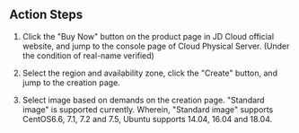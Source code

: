 ## Action Steps

1. Click the "Buy Now" button on the product page in JD Cloud official website, and jump to the console page of Cloud Physical Server. (Under the condition of real-name verified)

2. Select the region and availability zone, click the "Create" button, and jump to the creation page.

3. Select image based on demands on the creation page. "Standard image" is supported currently. Wherein, "Standard image" supports CentOS6.6, 7.1, 7.2 and 7.5, Ubuntu supports 14.04, 16.04 and 18.04.

